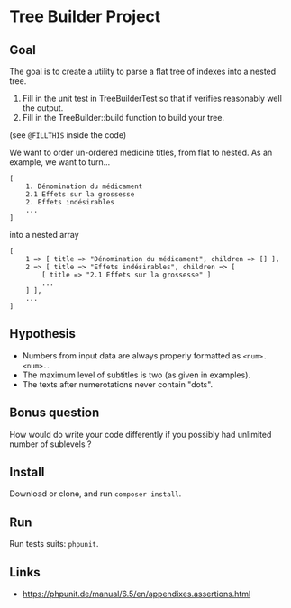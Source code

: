 # Tree Builder Project

## Goal

The goal is to create a utility to parse a flat tree of indexes into a nested tree.

1. Fill in the unit test in TreeBuilderTest so that if verifies reasonably well the output.
2. Fill in the TreeBuilder::build function to build your tree.

(see `@FILLTHIS` inside the code)

We want to order un-ordered medicine titles, from flat to nested. As an example, we want to turn...

```
[
    1. Dénomination du médicament
    2.1 Effets sur la grossesse
    2. Effets indésirables
    ...
]
```

into a nested array

```
[
    1 => [ title => "Dénomination du médicament", children => [] ],
    2 => [ title => "Effets indésirables", children => [
        [ title => "2.1 Effets sur la grossesse" ]
        ...
    ] ],
    ...
]
```

## Hypothesis

- Numbers from input data are always properly formatted as `<num>.<num>.`.
- The maximum level of subtitles is two (as given in examples).
- The texts after numerotations never contain "dots".

## Bonus question

How would do write your code differently if you possibly had unlimited number of sublevels ?

## Install

Download or clone, and run `composer install`.

## Run

Run tests suits: `phpunit`.

## Links

- https://phpunit.de/manual/6.5/en/appendixes.assertions.html
